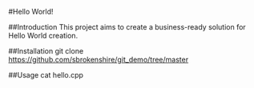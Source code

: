 #Hello World!

##Introduction
This project aims to create a business-ready solution for Hello World creation.

##Installation
    git clone https://github.com/sbrokenshire/git_demo/tree/master

##Usage
    cat hello.cpp
